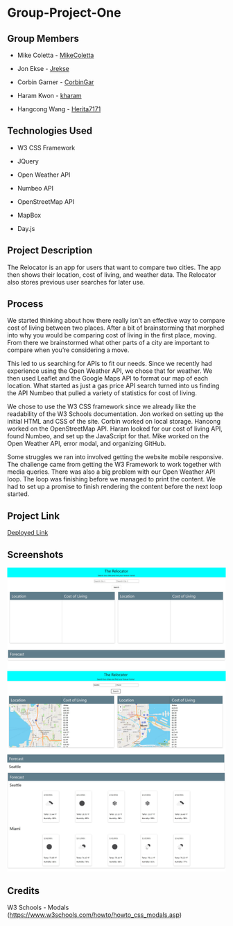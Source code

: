 # Group-Project-One

## Group Members
* Mike Coletta - [MikeColetta](https://github.com/MikeColetta)

* Jon Ekse - [Jrekse](https://github.com/Jrekse)

* Corbin Garner - [CorbinGar](https://github.com/CorbinGar)

* Haram Kwon - [kharam](https://github.com/kharam)

* Hangcong Wang - [Herita7171](https://github.com/Herita7171)

## Technologies Used

* W3 CSS Framework

* JQuery

* Open Weather API 

* Numbeo API 

* OpenStreetMap API

* MapBox

* Day.js

## Project Description

The Relocator is an app for users that want to compare two cities. The app then shows their location, cost of living, and weather data. The Relocator also stores previous user searches for later use. 

## Process

We started thinking about how there really isn’t an effective way to compare cost of living between two places. After a bit of brainstorming that morphed into why you would be comparing cost of living in the first place, moving. From there we brainstormed what other parts of a city are important to compare when you’re considering a move.

This led to us searching for APIs to fit our needs. Since we recently had experience using the Open Weather API, we chose that for weather. We then used Leaflet and the Google Maps API to format our map of each location. What started as just a gas price API search turned into us finding the API Numbeo that pulled a variety of statistics for cost of living.

We chose to use the W3 CSS framework since we already like the readability of the W3 Schools documentation. Jon worked on setting up the initial HTML and CSS of the site. Corbin worked on local storage. Hancong worked on the OpenStreetMap API. Haram looked for our cost of living API, found Numbeo, and set up the JavaScript for that. Mike worked on the Open Weather API, error modal, and organizing GitHub.

Some struggles we ran into involved getting the website mobile responsive. The challenge came from getting the W3 Framework to work together with media queries. There was also a big problem with our Open Weather API loop. The loop was finishing before we managed to print the content. We had to set up a promise to finish rendering the content before the next loop started.

## Project Link

[Deployed Link](https://mikecoletta.github.io/Group-Project-One/)

## Screenshots

![Screenshot One](Images/Screenshot1.JPG)
![Screenshot Two](Images/Screenshot2.JPG)
![Screenshot Three](Images/Screenshot3.JPG)

## Credits

W3 Schools - Modals (https://www.w3schools.com/howto/howto_css_modals.asp)

